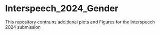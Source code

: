 # Interspeech_2024_Gender
This repository contrains additional plots and Figures for the Interspeech 2024 submission 
